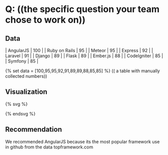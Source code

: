 # Q: ((the specific question your team chose to work on))

## Data

| AngularJS     | 100 |
| Ruby on Rails | 95  |
| Meteor		| 95  |
| Express 	    | 92  |
| Laravel		| 91  |
| Django		| 89  |
| Flask 		| 89  |
| Ember.js		| 88  |
| CodeIgniter	| 85  |
| Symfony		| 85  |		

{% set data = [100,95,95,92,91,89,89,88,85,85] %}
(( a table with manually collected numbers))

## Visualization

{% svg %}

<!-- a barchart -->

<rect x="0" y="0"  width="100" height="30" style="fill:rgb(0,0,255);stroke-width:3;stroke:rgb(0,0,0)" />
<rect x="0" y="30" width="95"  height="30" style="fill:rgb(0,0,255);stroke-width:3;stroke:rgb(0,0,0)" />
<rect x="0" y="60" width="95" height="30" style="fill:rgb(0,0,255);stroke-width:3;stroke:rgb(0,0,0)" />
<rect x="0" y="90" width="92" height="30" style="fill:rgb(0,0,255);stroke-width:3;stroke:rgb(0,0,0)" />
<rect x="0" y="120" width="91" height="30" style="fill:rgb(0,0,255);stroke-width:3;stroke:rgb(0,0,0)" />
<rect x="0" y="150" width="89" height="30" style="fill:rgb(0,0,255);stroke-width:3;stroke:rgb(0,0,0)" />
<rect x="0" y="180" width="89" height="30" style="fill:rgb(0,0,255);stroke-width:3;stroke:rgb(0,0,0)" />
<rect x="0" y="210" width="88" height="30" style="fill:rgb(0,0,255);stroke-width:3;stroke:rgb(0,0,0)" />
<rect x="0" y="240" width="85" height="30" style="fill:rgb(0,0,255);stroke-width:3;stroke:rgb(0,0,0)" />
<rect x="0" y="270" width="85" height="30" style="fill:rgb(0,0,255);stroke-width:3;stroke:rgb(0,0,0)" />


{% endsvg %}


## Recommendation
We recommended AngularJS because its the most popular framework use in github from the data topframework.com
